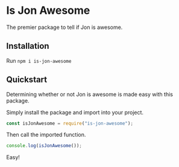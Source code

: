# Is Jon Awesome

The premier package to tell if Jon is awesome.

## Installation
Run `npm i is-jon-awesome`

## Quickstart
Determining whether or not Jon is awesome is made easy
with this package. 

Simply install the package and import into your project.
```js
const isJonAwesome = require("is-jon-awesome");
```

Then call the imported function.
```js
console.log(isJonAwesome());
```

Easy!